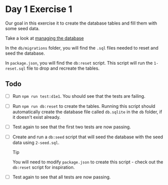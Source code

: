 # Day 1 Exercise 1

Our goal in this exercise it to create the database tables and fill them with
some seed data.

Take a look at
[managing the database](https://tech-docs.corndel.com/express/managing-the-database)

In the `db/migrations` folder, you will find the `.sql` files needed to reset
and seed the database.

In `package.json`, you will find the `db:reset` script. This script will run the
`1-reset.sql` file to drop and recreate the tables.

## Todo

- [ ] Run `npm run test:d1e1`. You should see that the tests are failing.

- [ ] Run `npm run db:reset` to create the tables. Running this script should
      automatically create the database file called `db.sqlite` in the `db`
      folder, if it doesn't exist already.

- [ ] Test again to see that the first two tests are now passing.

- [ ] Create and run a `db:seed` script that will seed the database with the
      seed data using `2-seed.sql`.

  > [!TIP]
  >
  > You will need to modify `package.json` to create this script - check out the
  > `db:reset` script for inspiration.

- [ ] Test again to see that all tests are now passing.
